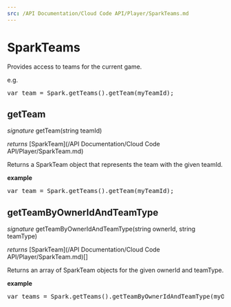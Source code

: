 ```yaml
---
src: /API Documentation/Cloud Code API/Player/SparkTeams.md
---
```


# SparkTeams

Provides access to teams for the current game.

e.g.

<pre rel="highlighter" code-brush="js" contenteditable="false">var team = Spark.getTeams().getTeam(myTeamId);</pre>


## getTeam
_signature_ getTeam(string teamId)</p>
_returns_ [SparkTeam](/API Documentation/Cloud Code API/Player/SparkTeam.md)</p>

Returns a SparkTeam object that represents the team with the given teamId.

<b>example</b>

<pre rel="highlighter" code-brush="js" contenteditable="false">var team = Spark.getTeams().getTeam(myTeamId);</pre>

## getTeamByOwnerIdAndTeamType
_signature_ getTeamByOwnerIdAndTeamType(string ownerId, string teamType)</p>
_returns_ [SparkTeam](/API Documentation/Cloud Code API/Player/SparkTeam.md)[]</p>

Returns an array of SparkTeam objects for the given ownerId and teamType.

<b>example</b>

<pre rel="highlighter" code-brush="js" contenteditable="false">var teams = Spark.getTeams().getTeamByOwnerIdAndTeamType(myOwnerId, myTeamType);</pre>

